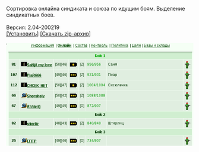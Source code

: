 Сортировка онлайна синдиката и союза по идущим боям. Выделение синдикатных боев.
<br>
<br>
Версия: 2.04-200219
<br>
[[Установить]](https://raw.githubusercontent.com/MyRequiem/comfortablePlayingInGW/master/separatedScripts/SortSyndOnline/sortSyndOnline.user.js) [[Скачать zip-архив]](https://raw.githubusercontent.com/MyRequiem/comfortablePlayingInGW/master/separatedScripts/SortSyndOnline/sortSyndOnline.user.js.zip)
<br>
<br>
![SortSyndOnline](https://raw.githubusercontent.com/MyRequiem/comfortablePlayingInGW/master/imgs/SortSyndOnline/screen.png)
<br>
